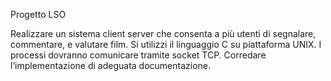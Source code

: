 Progetto LSO

Realizzare un sistema client server che consenta a più utenti di segnalare, commentare, e valutare 
film. Si utilizzi il linguaggio C su piattaforma UNIX. I processi dovranno comunicare tramite socket TCP.
Corredare l’implementazione di adeguata documentazione.